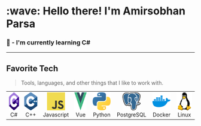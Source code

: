 <h1 align="left" id="macropower-title">:wave: Hello there! I'm Amirsobhan Parsa</h1>
<h3 align="left">🌱 - I'm currently learning C#</h3>
<hr/>
<h2 align="left" id="macropower-tech">Favorite Tech</h2>

> Tools, languages, and other things that I like to work with.

<table>
  <tr>
    <td align="center" width="96">
      <a href="#macropower-tech">
        <img src="./c--4.svg" width="48" height="48" alt="CSharp" />
      </a>
      <br>C#
    </td>
    <td align="center" width="96">
      <a href="#macropower-tech">
        <img src="./c.svg" width="48" height="48" alt="CPlusPlus" />
      </a>
      <br>C++
    </td>
    <td align="center" width="96">
      <a href="#macropower-tech">
        <img src="./logo-javascript.svg" width="48" height="48" alt="Javascript" />
      </a>
      <br>Javascript
    </td>
    <td align="center" width="96">
      <a href="#macropower-tech">
        <img src="./vue-9.svg" width="48" height="48" alt="Vue" />
      </a>
      <br>Vue
    </td>
    <td align="center" width="96">
      <a href="#macropower-tech" >
        <img src="./python-5.svg" width="48" height="48" alt="Python" />
      </a>
      <br>Python
    </td>
    <td align="center" width="96"> 
      <a href="#macropower-tech" >
        <img src="./postgresql.svg" width="48" height="48" alt="PostgreSQL" />
      </a>
      <br>PostgreSQL
    </td>
    <td align="center"  width="96">
      <a href="#macropower-tech">
        <img src="./docker-4.svg" width="48" height="48" alt="Docker" />
      </a>
      <br>Docker
    </td>
    <td align="center" width="96">
      <a href="#macropower-tech" >
        <img src="./linux-icon.svg" width="48" height="48" alt="Linux" />
      </a>
      <br>Linux
    </td>
  </tr>
</table>

